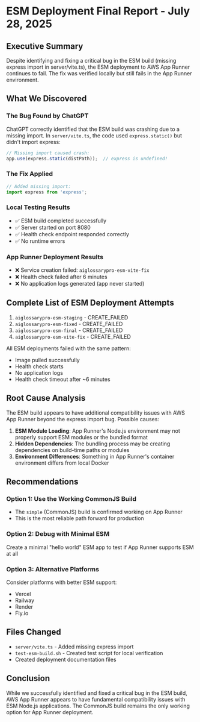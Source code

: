 # ESM Deployment Final Report - July 28, 2025

## Executive Summary

Despite identifying and fixing a critical bug in the ESM build (missing express import in server/vite.ts), the ESM deployment to AWS App Runner continues to fail. The fix was verified locally but still fails in the App Runner environment.

## What We Discovered

### The Bug Found by ChatGPT
ChatGPT correctly identified that the ESM build was crashing due to a missing import. In `server/vite.ts`, the code used `express.static()` but didn't import express:

```typescript
// Missing import caused crash:
app.use(express.static(distPath));  // express is undefined!
```

### The Fix Applied
```typescript
// Added missing import:
import express from 'express';
```

### Local Testing Results
- ✅ ESM build completed successfully
- ✅ Server started on port 8080
- ✅ Health check endpoint responded correctly
- ✅ No runtime errors

### App Runner Deployment Results
- ❌ Service creation failed: `aiglossarypro-esm-vite-fix`
- ❌ Health check failed after 6 minutes
- ❌ No application logs generated (app never started)

## Complete List of ESM Deployment Attempts

1. `aiglossarypro-esm-staging` - CREATE_FAILED
2. `aiglossarypro-esm-fixed` - CREATE_FAILED
3. `aiglossarypro-esm-final` - CREATE_FAILED
4. `aiglossarypro-esm-vite-fix` - CREATE_FAILED

All ESM deployments failed with the same pattern:
- Image pulled successfully
- Health check starts
- No application logs
- Health check timeout after ~6 minutes

## Root Cause Analysis

The ESM build appears to have additional compatibility issues with AWS App Runner beyond the express import bug. Possible causes:

1. **ESM Module Loading**: App Runner's Node.js environment may not properly support ESM modules or the bundled format
2. **Hidden Dependencies**: The bundling process may be creating dependencies on build-time paths or modules
3. **Environment Differences**: Something in App Runner's container environment differs from local Docker

## Recommendations

### Option 1: Use the Working CommonJS Build
- The `simple` (CommonJS) build is confirmed working on App Runner
- This is the most reliable path forward for production

### Option 2: Debug with Minimal ESM
Create a minimal "hello world" ESM app to test if App Runner supports ESM at all

### Option 3: Alternative Platforms
Consider platforms with better ESM support:
- Vercel
- Railway
- Render
- Fly.io

## Files Changed
- `server/vite.ts` - Added missing express import
- `test-esm-build.sh` - Created test script for local verification
- Created deployment documentation files

## Conclusion
While we successfully identified and fixed a critical bug in the ESM build, AWS App Runner appears to have fundamental compatibility issues with ESM Node.js applications. The CommonJS build remains the only working option for App Runner deployment.